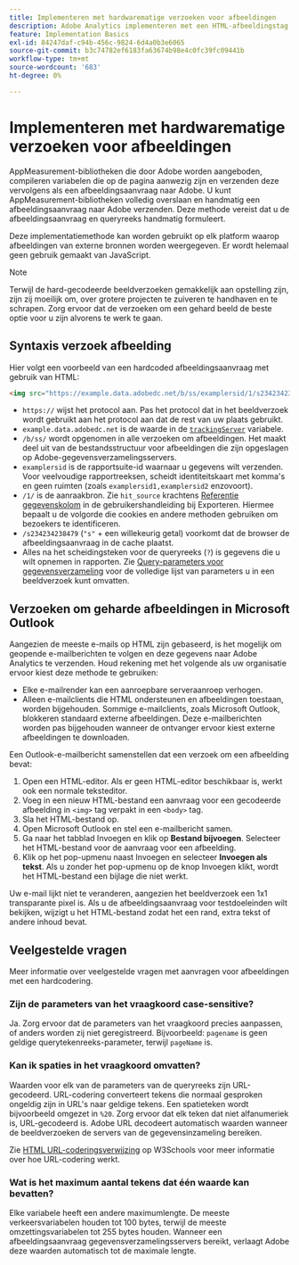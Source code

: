 ```yaml
---
title: Implementeren met hardwarematige verzoeken voor afbeeldingen
description: Adobe Analytics implementeren met een HTML-afbeeldingstag (aanvraag voor een hardcoded afbeelding)
feature: Implementation Basics
exl-id: 84247daf-c94b-456c-9824-6d4a0b3e6065
source-git-commit: b3c74782ef6183fa63674b98e4c0fc39fc09441b
workflow-type: tm+mt
source-wordcount: '683'
ht-degree: 0%

---
```


# Implementeren met hardwarematige verzoeken voor afbeeldingen

AppMeasurement-bibliotheken die door Adobe worden aangeboden, compileren variabelen die op de pagina aanwezig zijn en verzenden deze vervolgens als een afbeeldingsaanvraag naar Adobe. U kunt AppMeasurement-bibliotheken volledig overslaan en handmatig een afbeeldingsaanvraag naar Adobe verzenden. Deze methode vereist dat u de afbeeldingsaanvraag en queryreeks handmatig formuleert.

Deze implementatiemethode kan worden gebruikt op elk platform waarop afbeeldingen van externe bronnen worden weergegeven. Er wordt helemaal geen gebruik gemaakt van JavaScript.

>[!NOTE]
>
>Terwijl de hard-gecodeerde beeldverzoeken gemakkelijk aan opstelling zijn, zijn zij moeilijk om, over grotere projecten te zuiveren te handhaven en te schrapen. Zorg ervoor dat de verzoeken om een gehard beeld de beste optie voor u zijn alvorens te werk te gaan.

## Syntaxis verzoek afbeelding

Hier volgt een voorbeeld van een hardcoded afbeeldingsaanvraag met gebruik van HTML:

```html
<img src="https://example.data.adobedc.net/b/ss/examplersid/1/s234234238479?AQB=1&g=http%3A%2F%2Fexample.com&pageName=Example%20hardcoded%20hit&v1=Example%20value&AQE=1"/>
```

* `https://` wijst het protocol aan. Pas het protocol dat in het beeldverzoek wordt gebruikt aan het protocol aan dat de rest van uw plaats gebruikt.
* `example.data.adobedc.net` is de waarde in de [`trackingServer`](/help/implement/vars/config-vars/trackingserver.md) variabele.
* `/b/ss/` wordt opgenomen in alle verzoeken om afbeeldingen. Het maakt deel uit van de bestandsstructuur voor afbeeldingen die zijn opgeslagen op Adobe-gegevensverzamelingsservers.
* `examplersid` is de rapportsuite-id waarnaar u gegevens wilt verzenden. Voor veelvoudige rapportreeksen, scheidt identiteitskaart met komma&#39;s en geen ruimten (zoals `examplersid1,examplersid2` enzovoort).
* `/1/` is de aanraakbron. Zie `hit_source` krachtens [Referentie gegevenskolom](../../export/analytics-data-feed/c-df-contents/datafeeds-reference.md) in de gebruikershandleiding bij Exporteren. Hiermee bepaalt u de volgorde die cookies en andere methoden gebruiken om bezoekers te identificeren.
* `/s234234238479` (`"s"` + een willekeurig getal) voorkomt dat de browser de afbeeldingsaanvraag in de cache plaatst.
* Alles na het scheidingsteken voor de queryreeks (`?`) is gegevens die u wilt opnemen in rapporten. Zie [Query-parameters voor gegevensverzameling](../validate/query-parameters.md) voor de volledige lijst van parameters u in een beeldverzoek kunt omvatten.

## Verzoeken om geharde afbeeldingen in Microsoft Outlook

Aangezien de meeste e-mails op HTML zijn gebaseerd, is het mogelijk om geopende e-mailberichten te volgen en deze gegevens naar Adobe Analytics te verzenden. Houd rekening met het volgende als uw organisatie ervoor kiest deze methode te gebruiken:

* Elke e-mailrender kan een aanroepbare serveraanroep verhogen.
* Alleen e-mailclients die HTML ondersteunen en afbeeldingen toestaan, worden bijgehouden. Sommige e-mailclients, zoals Microsoft Outlook, blokkeren standaard externe afbeeldingen. Deze e-mailberichten worden pas bijgehouden wanneer de ontvanger ervoor kiest externe afbeeldingen te downloaden.

Een Outlook-e-mailbericht samenstellen dat een verzoek om een afbeelding bevat:

1. Open een HTML-editor. Als er geen HTML-editor beschikbaar is, werkt ook een normale teksteditor.
2. Voeg in een nieuw HTML-bestand een aanvraag voor een gecodeerde afbeelding in `<img>` tag verpakt in een `<body>` tag.
3. Sla het HTML-bestand op.
4. Open Microsoft Outlook en stel een e-mailbericht samen.
5. Ga naar het tabblad Invoegen en klik op **Bestand bijvoegen**. Selecteer het HTML-bestand voor de aanvraag voor een afbeelding.
6. Klik op het pop-upmenu naast Invoegen en selecteer **Invoegen als tekst**. Als u zonder het pop-upmenu op de knop Invoegen klikt, wordt het HTML-bestand een bijlage die niet werkt.

Uw e-mail lijkt niet te veranderen, aangezien het beeldverzoek een 1x1 transparante pixel is. Als u de afbeeldingsaanvraag voor testdoeleinden wilt bekijken, wijzigt u het HTML-bestand zodat het een rand, extra tekst of andere inhoud bevat.

## Veelgestelde vragen

Meer informatie over veelgestelde vragen met aanvragen voor afbeeldingen met een hardcodering.

### Zijn de parameters van het vraagkoord case-sensitive?

Ja. Zorg ervoor dat de parameters van het vraagkoord precies aanpassen, of anders worden zij niet geregistreerd. Bijvoorbeeld: `pagename` is geen geldige querytekenreeks-parameter, terwijl `pageName` is.

### Kan ik spaties in het vraagkoord omvatten?

Waarden voor elk van de parameters van de queryreeks zijn URL-gecodeerd. URL-codering converteert tekens die normaal gesproken ongeldig zijn in URL&#39;s naar geldige tekens. Een spatieteken wordt bijvoorbeeld omgezet in `%20`. Zorg ervoor dat elk teken dat niet alfanumeriek is, URL-gecodeerd is. Adobe URL decodeert automatisch waarden wanneer de beeldverzoeken de servers van de gegevensinzameling bereiken.

Zie [HTML URL-coderingsverwijzing](https://www.w3schools.com/tags/ref_urlencode.asp) op W3Schools voor meer informatie over hoe URL-codering werkt.

### Wat is het maximum aantal tekens dat één waarde kan bevatten?

Elke variabele heeft een andere maximumlengte. De meeste verkeersvariabelen houden tot 100 bytes, terwijl de meeste omzettingsvariabelen tot 255 bytes houden. Wanneer een afbeeldingsaanvraag gegevensverzamelingsservers bereikt, verlaagt Adobe deze waarden automatisch tot de maximale lengte.

